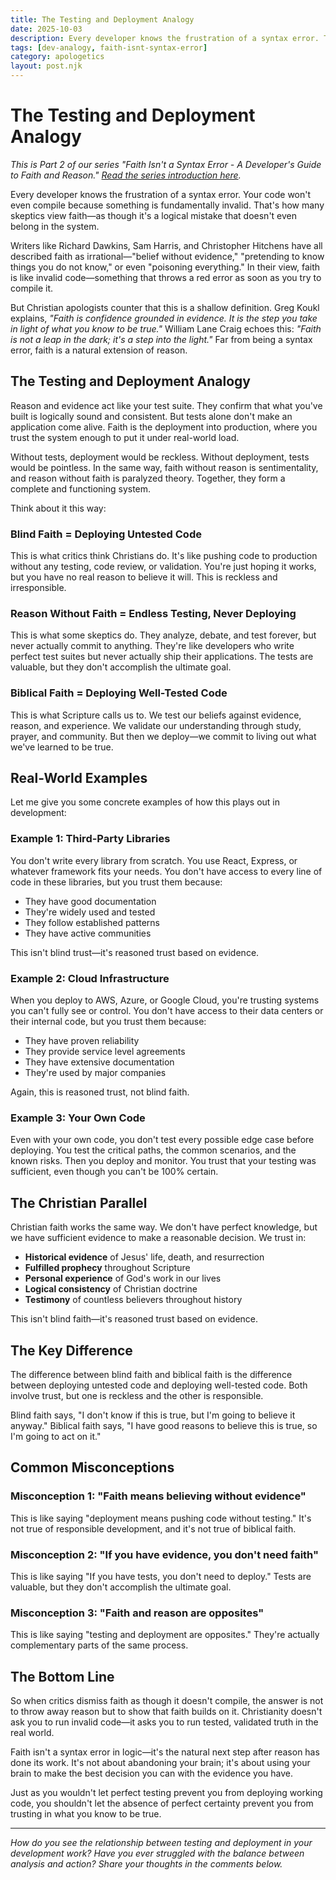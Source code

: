 ```yaml
---
title: The Testing and Deployment Analogy
date: 2025-10-03
description: Every developer knows the frustration of a syntax error. That's how many skeptics view faith—as though it's a logical mistake. But Christian faith is more like deploying tested code than running untested scripts.
tags: [dev-analogy, faith-isnt-syntax-error]
category: apologetics
layout: post.njk
---
```


# The Testing and Deployment Analogy

*This is Part 2 of our series "Faith Isn't a Syntax Error - A Developer's Guide to Faith and Reason." [Read the series introduction here](/posts/2025-09-26-faith-isnt-syntax-error-series/).*

Every developer knows the frustration of a syntax error. Your code won't even compile because something is fundamentally invalid. That's how many skeptics view faith—as though it's a logical mistake that doesn't even belong in the system.

Writers like Richard Dawkins, Sam Harris, and Christopher Hitchens have all described faith as irrational—"belief without evidence," "pretending to know things you do not know," or even "poisoning everything." In their view, faith is like invalid code—something that throws a red error as soon as you try to compile it.

But Christian apologists counter that this is a shallow definition. Greg Koukl explains, *"Faith is confidence grounded in evidence. It is the step you take in light of what you know to be true."* William Lane Craig echoes this: *"Faith is not a leap in the dark; it's a step into the light."* Far from being a syntax error, faith is a natural extension of reason.

## The Testing and Deployment Analogy

Reason and evidence act like your test suite. They confirm that what you've built is logically sound and consistent. But tests alone don't make an application come alive. Faith is the deployment into production, where you trust the system enough to put it under real-world load.

Without tests, deployment would be reckless. Without deployment, tests would be pointless. In the same way, faith without reason is sentimentality, and reason without faith is paralyzed theory. Together, they form a complete and functioning system.

Think about it this way:

### Blind Faith = Deploying Untested Code
This is what critics think Christians do. It's like pushing code to production without any testing, code review, or validation. You're just hoping it works, but you have no real reason to believe it will. This is reckless and irresponsible.

### Reason Without Faith = Endless Testing, Never Deploying
This is what some skeptics do. They analyze, debate, and test forever, but never actually commit to anything. They're like developers who write perfect test suites but never actually ship their applications. The tests are valuable, but they don't accomplish the ultimate goal.

### Biblical Faith = Deploying Well-Tested Code
This is what Scripture calls us to. We test our beliefs against evidence, reason, and experience. We validate our understanding through study, prayer, and community. But then we deploy—we commit to living out what we've learned to be true.

## Real-World Examples

Let me give you some concrete examples of how this plays out in development:

### Example 1: Third-Party Libraries
You don't write every library from scratch. You use React, Express, or whatever framework fits your needs. You don't have access to every line of code in these libraries, but you trust them because:

- They have good documentation
- They're widely used and tested
- They follow established patterns
- They have active communities

This isn't blind trust—it's reasoned trust based on evidence.

### Example 2: Cloud Infrastructure
When you deploy to AWS, Azure, or Google Cloud, you're trusting systems you can't fully see or control. You don't have access to their data centers or their internal code, but you trust them because:

- They have proven reliability
- They provide service level agreements
- They have extensive documentation
- They're used by major companies

Again, this is reasoned trust, not blind faith.

### Example 3: Your Own Code
Even with your own code, you don't test every possible edge case before deploying. You test the critical paths, the common scenarios, and the known risks. Then you deploy and monitor. You trust that your testing was sufficient, even though you can't be 100% certain.

## The Christian Parallel

Christian faith works the same way. We don't have perfect knowledge, but we have sufficient evidence to make a reasonable decision. We trust in:

- **Historical evidence** of Jesus' life, death, and resurrection
- **Fulfilled prophecy** throughout Scripture
- **Personal experience** of God's work in our lives
- **Logical consistency** of Christian doctrine
- **Testimony** of countless believers throughout history

This isn't blind faith—it's reasoned trust based on evidence.

## The Key Difference

The difference between blind faith and biblical faith is the difference between deploying untested code and deploying well-tested code. Both involve trust, but one is reckless and the other is responsible.

Blind faith says, "I don't know if this is true, but I'm going to believe it anyway."
Biblical faith says, "I have good reasons to believe this is true, so I'm going to act on it."

## Common Misconceptions

### Misconception 1: "Faith means believing without evidence"
This is like saying "deployment means pushing code without testing." It's not true of responsible development, and it's not true of biblical faith.

### Misconception 2: "If you have evidence, you don't need faith"
This is like saying "If you have tests, you don't need to deploy." Tests are valuable, but they don't accomplish the ultimate goal.

### Misconception 3: "Faith and reason are opposites"
This is like saying "testing and deployment are opposites." They're actually complementary parts of the same process.

## The Bottom Line

So when critics dismiss faith as though it doesn't compile, the answer is not to throw away reason but to show that faith builds on it. Christianity doesn't ask you to run invalid code—it asks you to run tested, validated truth in the real world.

Faith isn't a syntax error in logic—it's the natural next step after reason has done its work. It's not about abandoning your brain; it's about using your brain to make the best decision you can with the evidence you have.

Just as you wouldn't let perfect testing prevent you from deploying working code, you shouldn't let the absence of perfect certainty prevent you from trusting in what you know to be true.

---

*How do you see the relationship between testing and deployment in your development work? Have you ever struggled with the balance between analysis and action? Share your thoughts in the comments below.*
